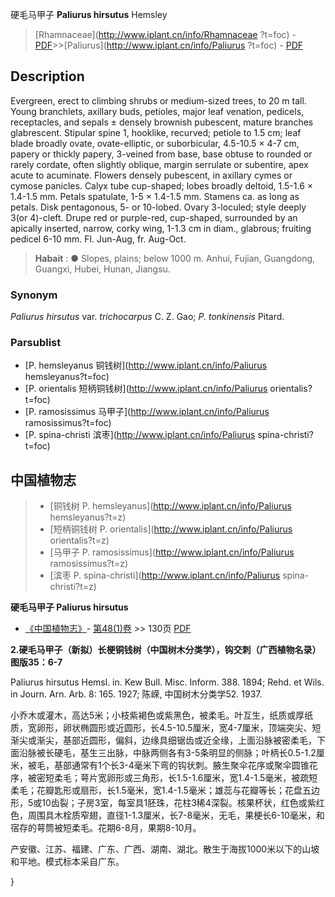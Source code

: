 硬毛马甲子 **Paliurus hirsutus** Hemsley

> [Rhamnaceae](http://www.iplant.cn/info/Rhamnaceae ?t=foc) - [PDF](http://iplant.cn/foc/pdf/Rhamnaceae.pdf)>>[Paliurus](http://www.iplant.cn/info/Paliurus ?t=foc) - [PDF](http://www.iplant.cn/foc/pdf/Paliurus.pdf)

## Description

Evergreen, erect to climbing shrubs or medium-sized trees, to 20 m tall. Young branchlets, axillary buds, petioles, major leaf venation, pedicels, receptacles, and sepals ± densely brownish pubescent, mature branches glabrescent. Stipular spine 1, hooklike, recurved; petiole to 1.5 cm; leaf blade broadly ovate, ovate-elliptic, or suborbicular, 4.5-10.5 × 4-7 cm, papery or thickly papery, 3-veined from base, base obtuse to rounded or rarely cordate, often slightly oblique, margin serrulate or subentire, apex acute to acuminate. Flowers densely pubescent, in axillary cymes or cymose panicles. Calyx tube cup-shaped; lobes broadly deltoid, 1.5-1.6 × 1.4-1.5 mm. Petals spatulate, 1-5 × 1.4-1.5 mm. Stamens ca. as long as petals. Disk pentagonous, 5- or 10-lobed. Ovary 3-loculed; style deeply 3(or 4)-cleft. Drupe red or purple-red, cup-shaped, surrounded by an apically inserted, narrow, corky wing, 1-1.3 cm in diam., glabrous; fruiting pedicel 6-10 mm. Fl. Jun-Aug, fr. Aug-Oct.

> **Habait** : 
>●  Slopes, plains; below 1000 m. Anhui, Fujian, Guangdong, Guangxi, Hubei, Hunan, Jiangsu.

### Synonym
*Paliurus hirsutus* var. *trichocarpus* C. Z. Gao; *P. tonkinensis* Pitard.

### Parsublist

* [P.  hemsleyanus  铜钱树](http://www.iplant.cn/info/Paliurus hemsleyanus?t=foc)
* [P.  orientalis  短柄铜钱树](http://www.iplant.cn/info/Paliurus orientalis?t=foc)
* [P.  ramosissimus  马甲子](http://www.iplant.cn/info/Paliurus ramosissimus?t=foc)
* [P.  spina-christi  滨枣](http://www.iplant.cn/info/Paliurus spina-christi?t=foc)

## 中国植物志

> * [铜钱树  P.  hemsleyanus](http://www.iplant.cn/info/Paliurus hemsleyanus?t=z)
> * [短柄铜钱树  P.  orientalis](http://www.iplant.cn/info/Paliurus orientalis?t=z)
> * [马甲子  P.  ramosissimus](http://www.iplant.cn/info/Paliurus ramosissimus?t=z)
> * [滨枣  P.  spina-christi](http://www.iplant.cn/info/Paliurus spina-christi?t=z)

**硬毛马甲子 Paliurus hirsutus**

* [《中国植物志》](http://www.iplant.cn/frps)- [第48(1)卷](http://www.iplant.cn/frps/vol/48(1)) >> 130页 [PDF](http://www.iplant.cn/frps/pdf/48(1)/130.PDF)

**2.硬毛马甲子（新拟）长梗铜钱树（中国树木分类学），钩交刺（广西植物名录）图版35：6-7**

Paliurus hirsutus Hemsl. in. Kew Bull. Misc. Inform. 388. 1894; Rehd. et Wils. in Journ. Arn. Arb. 8: 165. 1927; 陈嵘, 中国树木分类学52. 1937.

小乔木或灌木，高达5米；小枝紫褐色或紫黑色，被柔毛。叶互生，纸质或厚纸质，宽卵形，卵状椭圆形或近圆形，长4.5-10.5厘米，宽4-7厘米，顶端突尖、短渐尖或渐尖，基部近圆形，偏斜，边缘具细锯齿或近全缘，上面沿脉被密柔毛，下面沿脉被长硬毛，基生三出脉，中脉两侧各有3-5条明显的侧脉；叶柄长0.5-1.2厘米，被毛，基部通常有1个长3-4毫米下弯的钩状刺。腋生聚伞花序或聚伞圆锥花序，被密短柔毛；萼片宽卵形或三角形，长1.5-1.6厘米，宽1.4-1.5毫米，被疏短柔毛；花瓣匙形或扇形，长1.5毫米，宽1.4-1.5毫米；雄蕊与花瓣等长；花盘五边形，5或10齿裂；子房3室，每室具1胚珠，花柱3稀4深裂。核果杯状，红色或紫红色，周围具木栓质窄翅，直径1-1.3厘米，长7-8毫米，无毛，果梗长6-10毫米，和宿存的萼筒被短柔毛。花期6-8月，果期8-10月。

产安徽、江苏、福建、广东、广西、湖南、湖北。散生于海拔1000米以下的山坡和平地。模式标本采自广东。

}